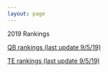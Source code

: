 ```yaml
---
layout: page
---
```

2019 Rankings
<p>
<a href="{ site.baseurl }/_posts/2019-9-5-qb-rankings-twenty-nineteen.md">QB rankings (last update 9/5/19)</a>
</p>
<p>
  <a href="{ site.baseurl }/_posts/2019-9-5-TE-Rankings.md">TE rankings (last update 9/5/19)</a>
  </p>
